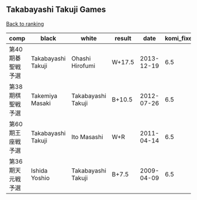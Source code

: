 ## Takabayashi Takuji Games

[Back to ranking](index.md)




| **comp** | **black** | **white** | **result** | **date** | **komi_fixed** | **kifu** | 
| --- | --- | --- | --- | --- | --- | --- |
| 第40期碁聖戦予選 | Takabayashi Takuji | Ohashi Hirofumi | W+17.5 | 2013-12-19 | 6.5 | [Kifu](https://kifudepot.net/kifucontents.php?id=hpqLHqYFYu1PrpZMlY54LQ%3D%3D) | 
| 第38期棋聖戦予選 | Takemiya Masaki | Takabayashi Takuji | B+10.5 | 2012-07-26 | 6.5 | [Kifu](https://kifudepot.net/kifucontents.php?id=ztzSgE82kBvZL1hBMcch2w%3D%3D) | 
| 第60期王座戦予選 | Takabayashi Takuji | Ito Masashi | W+R | 2011-04-14 | 6.5 | [Kifu](https://kifudepot.net/kifucontents.php?id=uwJ5nsIcsnJqUVa%2BCmgDJQ%3D%3D) | 
| 第36期天元戦予選 | Ishida Yoshio | Takabayashi Takuji | B+7.5 | 2009-04-09 | 6.5 | [Kifu](https://kifudepot.net/kifucontents.php?id=tS00yaeIJuCHF9Q6QvPzTw%3D%3D) |




